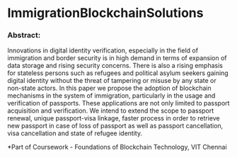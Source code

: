 # ImmigrationBlockchainSolutions

### Abstract:
Innovations in digital identity verification, especially in the field of immigration and border security is in high demand in terms of expansion of data storage and rising security concerns. There is also a rising emphasis for stateless persons such as refugees and political asylum seekers gaining digital identity without the threat of tampering or misuse by any state or non-state actors. In this paper we propose the adoption of blockchain mechanisms in the system of immigration, particularly in the usage and verification of passports. These applications are not only limited to passport acquisition and verification. We intend to extend the scope to passport renewal, unique passport-visa linkage, faster process in order to retrieve new passport in case of loss of passport as well as passport cancellation, visa cancellation and state of refugee identity.  

*Part of Coursework - Foundations of Blockchain Technology, VIT Chennai

